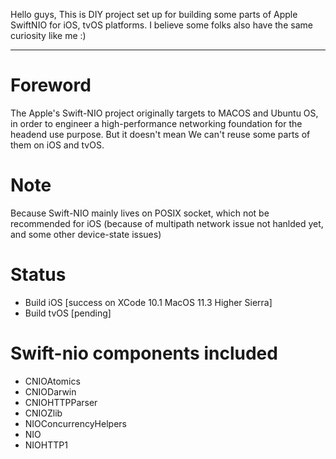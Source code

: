 Hello guys, This is DIY project set up for building some parts of Apple SwiftNIO for iOS, tvOS platforms.
I believe some folks also have the same curiosity like me :)

------------------------
# Foreword
The Apple's Swift-NIO project originally targets to MACOS and Ubuntu OS, in order to engineer a high-performance networking foundation for the headend use purpose. But it doesn't mean We can't reuse some parts of them on iOS and tvOS.

# Note
Because Swift-NIO mainly lives on POSIX socket, which not be recommended for iOS (because of multipath network issue not hanlded yet, and some other device-state issues)

# Status
+ Build iOS [success on XCode 10.1 MacOS 11.3 Higher Sierra]
+ Build tvOS [pending]


# Swift-nio components included
+ CNIOAtomics
+ CNIODarwin
+ CNIOHTTPParser
+ CNIOZlib
+ NIOConcurrencyHelpers
+ NIO
+ NIOHTTP1
